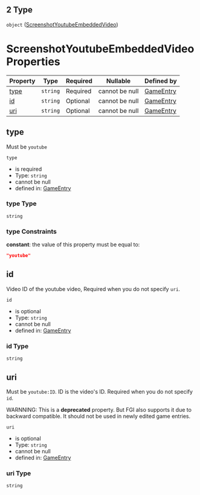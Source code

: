## 2 Type

`object` ([ScreenshotYoutubeEmbeddedVideo](game-properties-screenshots-items-oneof-screenshotyoutubeembeddedvideo.md))

# ScreenshotYoutubeEmbeddedVideo Properties

| Property      | Type     | Required | Nullable       | Defined by                                                                                                                                                               |
| :------------ | -------- | -------- | -------------- | :----------------------------------------------------------------------------------------------------------------------------------------------------------------------- |
| [type](#type) | `string` | Required | cannot be null | [GameEntry](game-properties-screenshots-items-oneof-screenshotyoutubeembeddedvideo-properties-type.md "undefined#/properties/screenshots/items/oneOf/2/properties/type") |
| [id](#id)     | `string` | Optional | cannot be null | [GameEntry](game-properties-screenshots-items-oneof-screenshotyoutubeembeddedvideo-properties-id.md "undefined#/properties/screenshots/items/oneOf/2/properties/id")     |
| [uri](#uri)   | `string` | Optional | cannot be null | [GameEntry](game-properties-screenshots-items-oneof-screenshotyoutubeembeddedvideo-properties-uri.md "undefined#/properties/screenshots/items/oneOf/2/properties/uri")   |

## type

Must be `youtube`


`type`

-   is required
-   Type: `string`
-   cannot be null
-   defined in: [GameEntry](game-properties-screenshots-items-oneof-screenshotyoutubeembeddedvideo-properties-type.md "undefined#/properties/screenshots/items/oneOf/2/properties/type")

### type Type

`string`

### type Constraints

**constant**: the value of this property must be equal to:

```json
"youtube"
```

## id

Video ID of the youtube video, Required when you do not specify `uri`.


`id`

-   is optional
-   Type: `string`
-   cannot be null
-   defined in: [GameEntry](game-properties-screenshots-items-oneof-screenshotyoutubeembeddedvideo-properties-id.md "undefined#/properties/screenshots/items/oneOf/2/properties/id")

### id Type

`string`

## uri

Must be `youtube:ID`. ID is the video's ID. Required when you do not specify `id`.

WARNNING: This is a **deprecated** property.
But FGI also supports it due to backward compatible.
It should not be used in newly edited game entries.


`uri`

-   is optional
-   Type: `string`
-   cannot be null
-   defined in: [GameEntry](game-properties-screenshots-items-oneof-screenshotyoutubeembeddedvideo-properties-uri.md "undefined#/properties/screenshots/items/oneOf/2/properties/uri")

### uri Type

`string`
